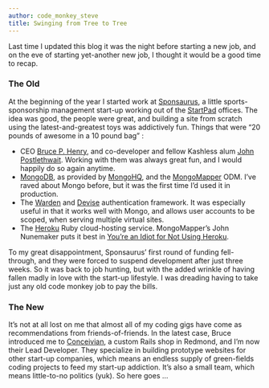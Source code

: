 ```yaml
---
author: code_monkey_steve
title: Swinging from Tree to Tree
---
```

Last time I updated this blog it was the night before starting a new job, and on the eve of starting yet-another new job, I thought it would be a good time to recap.

### The Old

At the beginning of the year I started work at [Sponsaurus](http://sponsaurus.com/), a little sports-sponsorship management start-up working out of the [StartPad](http://startpad.org/) offices. The idea was good, the people were great, and building a site from scratch using the latest-and-greatest toys was addictively fun. Things that were “20 pounds of awesome in a 10 pound bag” :

-   CEO [Bruce P. Henry](http://www.linkedin.com/in/bhenry), and co-developer and fellow Kashless alum [John Postlethwait](http://www.linkedin.com/in/johnpostlethwait). Working with them was always great fun, and I would happily do so again anytime.
-   [MongoDB](http://www.mongodb.org/), as provided by [MongoHQ](http://mongohq.com), and the [MongoMapper](http://railstips.org/blog/archives/2009/06/27/mongomapper-the-rad-mongo-wrapper) ODM. I’ve raved about Mongo before, but it was the first time I’d
    used it in production.
-   The [Warden](http://wiki.github.com/hassox/warden/) and [Devise](http://github.com/plataformatec/devise) authentication framework. It was especially useful in that it works well with Mongo, and allows user accounts to be scoped, when serving multiple virtual sites.
-   The [Heroku](http://heroku.com/) Ruby cloud-hosting service. MongoMapper’s John Nunemaker puts it best in [You’re an Idiot for Not Using Heroku](http://railstips.org/blog/archives/2009/11/08/youre-an-idiot-for-not-using-heroku/).

To my great disappointment, Sponsaurus’ first round of funding fell-through, and they were forced to suspend development after just three weeks. So it was back to job hunting, but with the added wrinkle of having fallen madly in love with the start-up lifestyle. I was dreading having to take just any old code monkey job to pay the bills.

### The New

It’s not at all lost on me that almost all of my coding gigs have come as recommendations from friends-of-friends. In the latest case, Bruce introduced me to [Conceivian](http://www.conceivian.com/), a custom Rails shop in Redmond, and I’m now their Lead Developer. They specialize in building prototype websites for other start-up companies, which means an endless supply of green-fields coding projects to feed my start-up addiction. It’s also a small team, which means little-to-no politics (yuk). So here goes …
